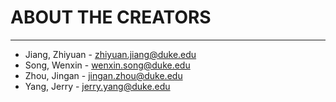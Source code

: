 # ABOUT THE CREATORS
------

- Jiang, Zhiyuan - [zhiyuan.jiang@duke.edu](mailto:zhiyuan.jiang@duke.edu)
- Song, Wenxin - [wenxin.song@duke.edu](mailto:wenxin.song@duke.edu)
- Zhou, Jingan - [jingan.zhou@duke.edu](mailto:jingan.zhou@duke.edu)
- Yang, Jerry - [jerry.yang@duke.edu](mailto:jerry.yang@duke.edu)
